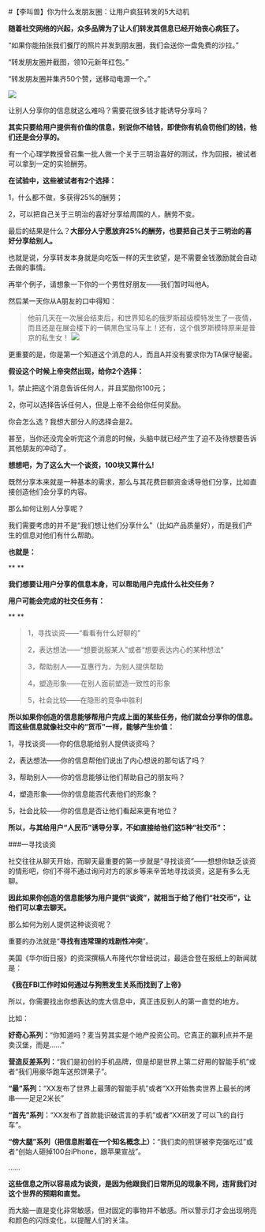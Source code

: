 #【李叫兽】你为什么发朋友圈：让用户疯狂转发的5大动机

**随着社交网络的兴起，众多品牌为了让人们转发其信息已经开始丧心病狂了。**

“如果你能拍张我们餐厅的照片并发到朋友圈，我们会送你一盘免费的沙拉。”

“转发朋友圈并截图，领10元新年红包。”

“转发朋友圈并集齐50个赞，送移动电源一个。”

![](http://mmbiz.qpic.cn/mmbiz/As7mscS0UODJyEAbhdJwYO76NicTqXPOIv1kx9fKFhhWHkIVMsQjVCDnnEYYrezC8sq0DnhAKIGI1NcFUEfGKnA/640?wx_fmt=jpeg&tp=webp&wxfrom=5&wx_lazy=1)

让别人分享你的信息就这么难吗？需要花很多钱才能诱导分享吗？

**其实只要给用户提供有价值的信息，别说你不给钱，即使你有机会罚他们的钱，他们还是会分享的。**

有一个心理学教授曾召集一批人做一个关于三明治喜好的测试，作为回报，被试者可以拿到一定的实验酬劳。

**在试验中，这些被试者有2个选择：**

1，什么都不做，多获得25%的酬劳；

2，可以把自己关于三明治的喜好分享给周围的人，酬劳不变。

最后的结果是什么？**大部分人宁愿放弃25%的酬劳，也要把自己关于三明治的喜好分享给别人。**

也就是说，分享转发本身就是向吃饭一样的天生欲望，是不需要金钱激励就会自动去做的事情。

再举个例子，请想象一下你的一个男性好朋友——我们暂时叫他A。

然后某一天你从A朋友的口中得知：

> 他前几天在一次展会结束后，和世界知名的俄罗斯超级模特发生了一夜情，而且还是在展会楼下的一辆黑色宝马车上！还有，这个俄罗斯模特原来是普京的私生女！
![](http://mmbiz.qpic.cn/mmbiz/As7mscS0UODJyEAbhdJwYO76NicTqXPOIjGdibmYNVAlSqfXLTgZ88F6JtoQlzxWnkiaxlyZ5J4tW27ictXgDLFbPw/640?wx_fmt=jpeg&tp=webp&wxfrom=5&wx_lazy=1)

更重要的是，你是第一个知道这个消息的人，而且A并没有要求你为TA保守秘密。

**假设这个时候上帝突然出现，给你2个选择：**

1，禁止把这个消息告诉任何人，并且奖励你100元；

2，你可以选择告诉任何人，但是上帝不会给你任何奖励。

你会怎么选？我想大部分人的选择会是2。

甚至，当你还没完全听完这个消息的时候，头脑中就已经产生了迫不及待想要告诉其他朋友的冲动了。

**想想吧，为了这么大一个谈资，100块又算什么!**

既然分享本来就是一种基本的需求，那么与其花费巨额资金诱导他们分享，比如直接创造他们会分享的内容。

那么如何让别人分享呢？

我们需要考虑的并不是“我们想让他们分享什么”（比如产品质量好），而是我们产生的信息对他们有什么帮助。

**也就是：**

**
**

**我们想要让用户分享的信息本身，可以帮助用户完成什么社交任务？**

**用户可能会完成的社交任务有：**

**
**

> 1，寻找谈资——“看看有什么好聊的”
> 
> 2，表达想法——“想要说服某人”或者“想要表达内心的某种想法”
> 
> 3，帮助别人——互惠行为，为别人提供帮助
> 
> 4，塑造形象——在别人面前塑造一致性的形象
> 
> 5，社会比较——在隐形的竞争中胜利

**所以如果你创造的信息能够帮用户完成上面的某些任务，他们就会分享你的信息。而这些信息就像社交中的“货币”一样，能够产生价值：**

1，寻找谈资——你的信息能给别人提供谈资吗？

2，表达想法——你的信息帮他们说出了内心想说的那句话了吗？

3，帮助别人——你的信息能够让他们帮助自己的朋友吗？

4，塑造形象——你的信息能否代表他们的形象？

5，社会比较——你的信息是否让他们看起来更有地位？

**所以，与其给用户“人民币”诱导分享，不如直接给他们这5种“社交币”：**

###一寻找谈资

社交往往从聊天开始，而聊天最重要的第一步就是“寻找谈资”——想想你缺乏谈资的情形吧，你们不得不通过询问对方的家乡等来辛苦地寻找谈资，这是有多么无聊。

**因此如果你创造的信息能够为用户提供“谈资”，就相当于给了他们“社交币”，让他们可以拿去聊天。**

那么如何为别人提供这种谈资呢？

重要的办法就是“**寻找有违常理的戏剧性冲突**”。

美国《华尔街日报》的资深撰稿人布隆代尔曾经说过，最适合登在报纸上的新闻就是：

**《我在FBI工作时如何通过与狗熊发生关系而找到了上帝》**

所以，你需要找出你想表达的庞大信息中，真正违反别人的第一直觉的地方。

比如：

**好奇心系列：**“你知道吗？麦当劳其实是个地产投资公司。它真正的赢利点并不是卖汉堡，而是……”

**营造反差系列：**“我们是初创的手机品牌，但是却是世界上第二好用的智能手机”或者“我们用豪华跑车送煎饼果子”。

**“最”系列：**“XX发布了世界上最薄的智能手机”或者“XX开始售卖世界上最长的烤串——足足2米长”

**“首先”系列：**“XX发布了首款能识破谎言的手机”或者“XX研发了可以飞的自行车”。

**“傍大腿”系列（把信息附着在一个知名概念上）：**“我们卖的煎饼被李克强吃过”或者“创始人砸掉100台iPhone，跟苹果宣战”。

……

**这些信息之所以容易成为谈资，是因为他跟我们日常所见的现象不同，违背我们对这个世界的预期和直觉。**

而大脑一直是变化非常敏感，但对固定的事物并不敏感。所以警示灯才会出现明亮和颜色的闪烁变化，以提醒人们的关注。